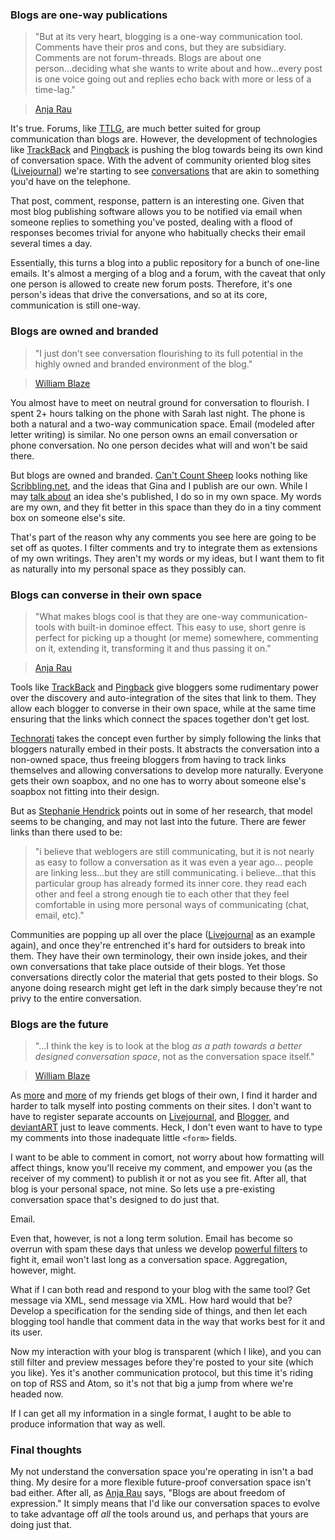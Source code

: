 <!--
title: Evolving conversation spaces
created: 9 December 2004 - 9:29 am
updated: 2 January 2005 - 4:45 pm
slug: blogs
tags: blogging
-->

### Blogs are one-way publications ###

> "But at its very heart, blogging is a one-way communication tool. Comments have their pros and cons, but they are subsidiary. Comments are not forum-threads. Blogs are about one person...deciding what she wants to write about and how...every post is one voice going out and replies echo back with more or less of a time-lag."

> [Anja Rau][]

It's true. Forums, like [TTLG][], are much better suited for group communication than blogs are. However, the development of technologies like [TrackBack][] and [Pingback][] is pushing the blog towards being its own kind of conversation space. With the advent of community oriented blog sites ([Livejournal][]) we're starting to see [conversations][] that are akin to something you'd have on the telephone.

That post, comment, response, pattern is an interesting one. Given that most blog publishing software allows you to be notified via email when someone replies to something you've posted, dealing with a flood of responses becomes trivial for anyone who habitually checks their email several times a day.

Essentially, this turns a blog into a public repository for a bunch of one-line emails. It's almost a merging of a blog and a forum, with the caveat that only one person is allowed to create new forum posts. Therefore, it's one person's ideas that drive the conversations, and so at its core, communication is still one-way.

### Blogs are owned and branded ###

> "I just don't see conversation flourishing to its full potential in the highly owned and branded environment of the blog."

> [William Blaze][]

You almost have to meet on neutral ground for conversation to flourish. I spent 2+ hours talking on the phone with Sarah last night. The phone is both a natural and a two-way communication space. Email (modeled after letter writing) is similar. No one person owns an email conversation or phone conversation. No one person decides what will and won't be said there.

But blogs are owned and branded. [Can't Count Sheep][] looks nothing like [Scribbling.net][], and the ideas that Gina and I publish are our own. While I may [talk about][] an idea she's published, I do so in my own space. My words are my own, and they fit better in this space than they do in a tiny comment box on someone else's site.

That's part of the reason why any comments you see here are going to be set off as quotes. I filter comments and try to integrate them as extensions of my own writings. They aren't my words or my ideas, but I want them to fit as naturally into my personal space as they possibly can.

### Blogs can converse in their own space ###

> "What makes blogs cool is that they are one-way communication-tools with built-in dominoe effect. This easy to use, short genre is perfect for picking up a thought (or meme) somewhere, commenting on it, extending it, transforming it and thus passing it on."

> [Anja Rau][]

Tools like [TrackBack][] and [Pingback][] give bloggers some rudimentary power over the discovery and auto-integration of the sites that link to them. They allow each blogger to converse in their own space, while at the same time ensuring that the links which connect the spaces together don't get lost.

[Technorati][] takes the concept even further by simply following the links that bloggers naturally embed in their posts. It abstracts the conversation into a non-owned space, thus freeing bloggers from having to track links themselves and allowing conversations to develop more naturally. Everyone gets their own soapbox, and no one has to worry about someone else's soapbox not fitting into their design.

But as [Stephanie Hendrick][] points out in some of her research, that model seems to be changing, and may not last into the future. There are fewer links than there used to be:

> "i believe that weblogers are still communicating, but it is not nearly as easy to follow a conversation as it was even a year ago... people are linking less...but they are still communicating. i believe...that this particular group has already formed its inner core. they read each other and feel a strong enough tie to each other that they feel comfortable in using more personal ways of communicating (chat, email, etc)."

Communities are popping up all over the place ([Livejournal][] as an example again), and once they're entrenched it's hard for outsiders to break into them. They have their own terminology, their own inside jokes, and their own conversations that take place outside of their blogs. Yet those conversations directly color the material that gets posted to their blogs. So anyone doing research might get left in the dark simply because they're not privy to the entire conversation.

### Blogs are the future ###

> "...I think the key is to look at the blog _as a path towards a better designed conversation space_, not as the conversation space itself."

> [William Blaze][]

As [more][eric] and [more][linnea] of my friends get blogs of their own, I find it harder and harder to talk myself into posting comments on their sites. I don't want to have to register separate accounts on [Livejournal][], and [Blogger][], and [deviantART][] just to leave comments. Heck, I don't even want to have to type my comments into those inadequate little `<form>` fields.

I want to be able to comment in comort, not worry about how formatting will affect things, know you'll receive my comment, and empower you (as the receiver of my comment) to publish it or not as you see fit. After all, that blog is your personal space, not mine. So lets use a pre-existing conversation space that's designed to do just that.

Email.

Even that, however, is not a long term solution. Email has become so overrun with spam these days that unless we develop [powerful filters][] to fight it, email won't last long as a conversation space. Aggregation, however, might.

What if I can both read and respond to your blog with the same tool? Get message via XML, send message via XML. How hard would that be? Develop a specification for the sending side of things, and then let each blogging tool handle that comment data in the way that works best for it and its user.

Now my interaction with your blog is transparent (which I like), and you can still filter and preview messages before they're posted to your site (which you like). Yes it's another communication protocol, but this time it's riding on top of RSS and Atom, so it's not that big a jump from where we're headed now.

If I can get all my information in a single format, I aught to be able to produce information that way as well.

### Final thoughts ###

My not understand the conversation space you're operating in isn't a bad thing. My desire for a more flexible future-proof conversation space isn't bad either. After all, as [Anja Rau][] says, "Blogs are about freedom of expression." It simply means that I'd like our conversation spaces to evolve to take advantage off _all_ the tools around us, and perhaps that yours are doing just that.



[Anja Rau]: http://flickwerk.wordwrap.de/archive_2004.html#264 "Anja Rau (Flickwerk): State of the Blog"

[TTLG]: http://ttlg.com/forums/ "Through the Looking Glass (TTLG): Forums"

[Livejournal]: http://livejournal.com/ "Livejournal: A simple to use (community oriented) personal publishing tool"

[conversations]: http://www.livejournal.com/users/alientheater/84860.html "Meghan Ferrin (Livejournal): My paper on marijuana was by FAR one of..."

[William Blaze]: http://www.henshall.com/blog/archives/000220.html "William Blaze (Unbound Spiral): More pointers conversational blogs"

[Can't Count Sheep]: /ccs/ "Frank Mitchell (Can't Count Sheep): Minty fresh pop for the masses"

[Scribbling.net]: http://scribbling.net/ "Gina Trapani (Scribbling.net): writing, code & photographs"

[talk about]: /ccs/dialogthisgood "Frank Mitchell (Can't Count Sheep): Dialog this good"

[TrackBack]: http://movabletype.org/trackback/beginners/ "Mena and Ben Trott (Moveable Type): A Beginner's Guide to TrackBack"

[Pingback]: http://www.hixie.ch/specs/pingback/pingback "Pingback: The latest version of the Pingback specification"

[Technorati]: http://technorati.com/ "Technorati: What's happening on the Web right now"

[Stephanie Hendrick]: http://www.sumofmyparts.com/blog/index.php?p=334 "Stephanie Hendrick (the sum of my parts): dissemination and communication"

[eric]: http://gentrypcfixer.com/ericsBlog/ "Eric Gentry (Blogger): Random Ramblings of gentrypcfixer"

[linnea]: http://livejournal.com/users/linnymiche/ "Linnea Anderson (Livejournal): There Was Life And It Was..."

[Blogger]: http://blogger.com/ "Blogger: Google's personal publishing tool, the one that started this whole blogging craze"

[deviantART]: http://www.deviantart.com/ "deviantART: where ART meets application!"

[powerful filters]: http://crm114.sourceforge.net/ "CRM114 (Sourceforge): The Controllable Regex Mutilator"
